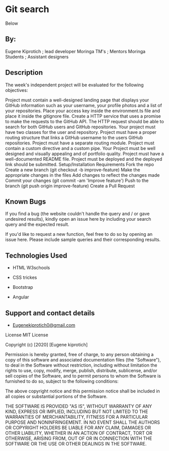 # Git search
Below


## By:
Eugene Kiprotich ; lead developer
Moringa TM's ; Mentors
Moringa Students ; Assistant designers
## Description 

The week's independent project will be evaluated for the following objectives:

Project must contain a well-designed landing page that displays your GitHub information such as your username, your profile photos and a list of your repositories.
Place your access key inside the environment.ts file and place it inside the gitignore file.
Create a HTTP service that uses a promise to make the requests to the GitHub API.
The HTTP request should be able to search for both GitHub users and GitHub repositories. Your project must have two classes for the user and repository.
Project must have a proper routing structure that links a GitHub username to the users GitHub repositories.
Project must have a separate routing module.
Project must contain a custom directive and a custom pipe. Your Project must be well designed and visually appealing and of portfolio quality.
Project must have a well-documented README file.
Project must be deployed and the deployed link should be submitted.
Setup/Installation Requirements
Fork the repo
Create a new branch (git checkout -b improve-feature)
Make the appropriate changes in the files
Add changes to reflect the changes made
Commit your changes (git commit -am 'Improve feature')
Push to the branch (git push origin improve-feature)
Create a Pull Request
## Known Bugs
If you find a bug (the website couldn't handle the query and / or gave undesired results), kindly open an issue here by including your search query and the expected result.

If you'd like to request a new function, feel free to do so by opening an issue here. Please include sample queries and their corresponding results.


## Technologies Used
* HTML W3schools

* CSS trickes

* Bootstrap

* Angular

## Support and contact details
* Eugenekiprotich0@gmail.com

License
MIT License

Copyright (c) [2020] [Eugene kiprotich]

Permission is hereby granted, free of charge, to any person obtaining a copy of this software and associated documentation files (the "Software"), to deal in the Software without restriction, including without limitation the rights to use, copy, modify, merge, publish, distribute, sublicense, and/or sell copies of the Software, and to permit persons to whom the Software is furnished to do so, subject to the following conditions:

The above copyright notice and this permission notice shall be included in all copies or substantial portions of the Software.

THE SOFTWARE IS PROVIDED "AS IS", WITHOUT WARRANTY OF ANY KIND, EXPRESS OR IMPLIED, INCLUDING BUT NOT LIMITED TO THE WARRANTIES OF MERCHANTABILITY, FITNESS FOR A PARTICULAR PURPOSE AND NONINFRINGEMENT. IN NO EVENT SHALL THE AUTHORS OR COPYRIGHT HOLDERS BE LIABLE FOR ANY CLAIM, DAMAGES OR OTHER LIABILITY, WHETHER IN AN ACTION OF CONTRACT, TORT OR OTHERWISE, ARISING FROM, OUT OF OR IN CONNECTION WITH THE SOFTWARE OR THE USE OR OTHER DEALINGS IN THE SOFTWARE.